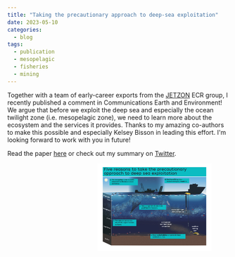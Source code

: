 ```yaml
---
title: "Taking the precautionary approach to deep-sea exploitation"
date: 2023-05-10
categories:
  - blog
tags:
  - publication
  - mesopelagic
  - fisheries
  - mining
---
```


Together with a team of early-career exports from the [JETZON](https://jetzon.org/) ECR group, I recently published a comment in Communications Earth and Environment! 
We argue that before we exploit the deep sea and especially the ocean twilight zone (i.e. mesopelagic zone), we need to learn more about the ecosystem and the services it provides. Thanks to my amazing co-authors to make this possible and especially Kelsey Bisson in leading this effort. I'm looking forward to work with you in future!

Read the paper [here](https://www.nature.com/articles/s43247-023-00823-4) or check out my summary on [Twitter](https://twitter.com/svenja_halfter/status/1655323556367179776). 


<figure>
   <img src="/assets/images/Bisson2023_final_graphic.jpg" style="float: right;" height = "200" alt="">
</figure>


